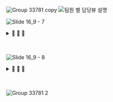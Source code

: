 ![Group 33781 copy](https://user-images.githubusercontent.com/51031771/178424193-9c7bf16d-3597-43cf-b71b-5460181dc795.png)
![팀원 별 담당뷰 설명](https://user-images.githubusercontent.com/72644361/180460545-340c739b-feca-4f4d-8383-d766169a0b46.png)

![Slide 16_9 - 7](https://user-images.githubusercontent.com/51031771/178426643-b89914d5-99f5-49a7-84ca-4b29bccecba4.png)





<details>

&nbsp;&nbsp;&nbsp;&nbsp;&nbsp;<summary> 🍷 🍷 🍷</summary>


---

### **네이밍**

- 함수 : **lowerCamelCase** 사용하고 동사로 시작
- 변수, 상수 : **lowerCamelCase** 사용
- 클래스 : **UpperCamelCase** 사용

### 파일명(약어사용)

- ViewController → `VC`
- TableViewCell → `TVC`
- CollectionViewCell → `CVC`
- 이 외의 축약형을 사용하지 않습니다.

### **기타규칙**

- `viewDidLoad()`에서는 **함수호출만** 사용합니다.
- 함수는 `extension`에 정의하고 정리합니다.
    
    - `extension`은 목적에 따라 분류합니다.
    
    - 순서는 다음과 같습니다.
        
        ```swift
        final class A {
          private let dldld: String 
          private var sds: Bool { 
        
          }
        }
        
        // MARK: - Initialize
        extension A {
          init() {
        
          }
        
          func viewDidLoad() {
        
          }
        }
        
        // MARK: - Public functions
        extension A {
        
        }
        
        // MARK: - Private functions
        extension A {
        
        }
        
        // MARK: - 어느 함수가 모여있습니다
        extension A {
        
        }
        ```
        

## Guides

---

### ▶️ General Naming

- [API Design Guide](https://www.swift.org/documentation/api-design-guidelines/)에 설명된 Swift 명명 규칙을 사용합니다.
- 모든 네이밍은 그 내용을 충실히 설명해야 합니다. 이름을 짓기 어려운 경우 역할을 더 분리해 보세요.
- Swift Type 이니셜라이징 또는 프로토콜은 UpperCamelCase을 사용합니다.
- 그 외에는 lowerCamelCase를 사용합니다.

### ▶️  델리게이트(Delegates)

델리게이트 메서드를 만들 때 이름이 없는 첫 번째 매개변수는 델리게이트 이름이어야 합니다.

Preferred: 

```swift
func namePickerView(_ namePickerView: NamePickerView, didSelected name: String)
func namePickerView(_ namePcikerView: NamePckerview, didChanged value: String)
```

Not - Preferred:

```swift
func didSelectName(namePicker: NamePickerViewController, name: String)
func namePickerShouldReload() -> Bool
```

### ▶️ **한 줄 최대 길이**

- 한 줄은 최대 120자를 넘지 않도록 합니다.
- Xcode에서 **Preferences -> Text Editing -> Display -> Page guide at column을** 120로 설정해서 사용해주세요.

### ▶️ **final 규칙**

- 더이상 상속이 일어나지 않는 class는 `final`을 명시합니다.

```swift
 final class AnyViewController: BaseViewController {
    ...
 }
```

### ▶️ **접근자 규칙**

- class 내부에서만 쓰이는 변수는 `private`을 명시합니다.
- `fileprivate`는 필요한 경우가 아니면 피하고, `private`을 사용합니다.

```swift
  fianl class ChannelViewController {
    private var count = 0
    ...
  }
```

### ▶️ **들여쓰기 규칙**

- Indent는 2칸으로 지정합니다.
- Xcode에서 **Preferences -> Text Editing -> Display -> Line wrapping** 부분을 2 spaces로 설정해서 사용해주세요.

### ▶️ Extension 사용

한 extension당 하나의 프로토콜 또는 클래스를 채택하고 상속하도록 합니다.

```swift
class MyViewController:UIViewController {
  // class stuff here
}

// MARK: - UITableViewDataSource
extension MyViewController:UITableViewDataSource {
  // table view data source methods
}

// MARK: - UIScrollViewDelegate
extension MyViewController:UIScrollViewDelegate {
  // scroll view delegate methods
}
```

Not preferred:

```swift
class MyViewController: UIViewController, UITableViewDataSource, UIScrollViewDelegate {

```

### ▶️ **Imports를 최소화하기(Minimal Imports)**

필요 없는 import는 제거합니다. Swift Foundation도 작성하지 않아도 된다면 작성하지 않습니다.

### ▶️ 주석

주석을 사용해도 좋습니다, 다만 두가지 조건이 있습니다.

- summary, quick help 등은 사용하지 않습니다.
- 주석에 날짜와 작성자를 적습니다.
    - 작성한 코드가 히스토리가 되어야 한다면,  `// NOTE: -` 주석을 사용합니다.
    - 기한 내에 다시 작성할 코드는 `// TODO: -` 주석을 사용합니다.

로직에 주석이 필요했다면 코드만으로는 설명이 어렵다는 방증입니다. 이런 경우는 로직을 한번 되돌아 보는 것을 추천드려요.

### ▶️ 임포트

- 모듈 임포트는 `알파벳 순`으로 정렬합니다.
- 내장 프레임워크를 먼저 임포트하고, 빈 줄로 구분하여 서드파티 프레임워크를 임포트합니다.
    
    ```swift
    import UIKit
    
    import SwiftyColor
    import SwiftyImage
    import Then
    import URLNavigator
    ```
    

### ▶️  액션 함수 네이밍

- Action 함수의 네이밍은 '주어 + 동사 + 목적어' 형태를 사용합니다.
    - Tap(눌렀다 뗌)*은  `.touchUpInside`에 대응하고,
    - *Press(누름)*는  `.touchDown`에 대응합니다.
    - *will~*은 특정 행위가 일어나기 직전이고, *did~*는 특정 행위가 일어난 직후입니다.
    - *should~*는 일반적으로 `Bool`을 반환하는 함수에 사용됩니다.
    
    ```swift
    func didClickOnBackbutton() {
      // ...
    }
    ```
    

### ▶️ Bool 변수 네이밍

- ~인지 아닌지인 경우 `is` ex) `isFirstResponder`  `isMuted` - is + 명사, is + 형용사
- ~해야만 하는 경우 `should` ex) `shouldHideOffline` `shouldShowDivider`  - 조동사 + 동사 원형
- ~할수 있는지의 경우 `can` ex) `canBecomeFirstResponder`

### ▶️ 상수 선언

- 상수를 정의할 때에는 `enum`를 만들어 비슷한 상수끼리 모아둡니다.
    
    재사용성과 유지보수 측면에서 큰 향상을 가져옵니다. 
    
    `struct` 대신 `enum`을 사용하는 이유는, 생성자가 제공되지 않는 자료형을 사용하기 위해서입니다.
    
- [CGFloatLiteral](https://github.com/devxoul/CGFloatLiteral)을 사용해서 코드를 단순화시킵니다.
    
    ```swift
    final class ProfileViewController: UIViewController {
      private enum Metric {
        static let profileImageViewLeft = 10.f
        static let profileImageViewRight = 10.f
        static let nameLabelTopBottom = 8.f
        static let bioLabelTop = 6.f
      }
    
      private enum Font {
        static let nameLabel = UIFont.boldSystemFont(ofSize: 14)
        static let bioLabel = UIFont.boldSystemFont(ofSize: 12)
      }
    }
    ```
    

### ▶️ s**elf 사용 피하기**

Swift는 객체의 프로퍼티에 접근하거나 메서드 호출할 필요가 없는 경우에 **self를 사용하지 않아도 됩니다.**

**컴파일러에 의해 요구될 때에만 self를 사용합니다.**(@escaping 클로저나 초기화에서 인자가 프로퍼티와 애매모호할 때).

### ▶️ 계산 프로퍼티(Computed Properties)

간결함을 위해 읽기 전용인 경우 get을 생략합니다.

### ▶️ **메서드 선언(Function Declarations)**

하나의 파라미터

```swift
func reticulateSplines(with spline: [Double]) -> Bool {
  // reticulate code goes here
}
```

하나 이상의 파라미터를 가진 메서드

```swift
func reticulateSplines(
  with spline: [Double],
  adjustmentFactor: Double,
  translateConstant: Int, 
  comment: String
) -> Bool {
  // reticulate code goes here
}
```

### ▶️  **메서드 호출(Function Call)**

파라미터가 한 개일 때:

```swift
let success = reticulateSplines(with: splines)
```

```swift
let success = reticulateSplines(
  spline: splines,
  adjustmentFactor: 1.3,
  translateConstant: 2,
  comment: "normalize the display"
)
```

파라미터가 여러개인 경우

### ▶️ 빈 배열과 빈 딕셔너리

빈 배열과 빈 딕셔너리의 경우 Type Annotation을 사용합니다.

Preferred: 

```swift
var names: [String] = []
var lookup: [String: Int] = [:]
```

Not Preferred: 

```swift
var names = [String]()
var lookup = [String: Int]()
```

### ▶️ **메모리 관리(Memory Management)**

weak를 사용하여 순환 참조를 방지합니다. 

### ▶️ **삼항 연산자(Ternary Operator)**

삼항 연산자**(? : )**는 명확성 또는 코드의 깔끔성을 높일 때 사용합니다.

하나의 조건을 계산하는 것에 보통 사용되고,

복수의 조건을 계산하는 것은 일반적으로 if 문으로 이해하거나 인스턴스 변수로 리팩터링 합니다.

### ▶️ **괄호(Parentheses)**

조건문 주변의 괄호는 필요하지 않으므로 생략합니다.

Preferred:

```swift
if name == "Hello" {
  print("World")
}
```

Not preferred:

```swift
if (name == "Hello") {
  print("World")
}
```

</div>
</details>

<br>
<br>

![Slide 16_9 - 8](https://user-images.githubusercontent.com/51031771/178426674-b5a4f115-2020-4210-b050-9d2c5e3fef15.png)

<details>

<summary> 🍷 🍷 🍷 </summary>
<div markdown="1">

## 1.1. Rules

### **1.1.1. Git Flow**

기본적으로 Git Flow 전략을 이용한다. 작업 시작 시 선행되어야 할 작업은 다음과 같다.

```
1. Issue를 생성한다.
2. feature Branch를 생성한다.
3. Add - Commit - Push - Pull Request 의 과정을 거친다.
4. Pull Request가 작성되면 작성자 이외의 다른 팀원이 Code Review를 한다.
5. Code Review가 완료되면 Pull Request 작성자가 develop Branch로 merge 한다.
6. 종료된 Issue와 Pull Request의 Label과 Project를 관리한다.
```

### **1.1.2. Etc.**

협업 시 준수해야 할 규칙은 다음과 같다.

```
1. develop에서의 작업은 원칙적으로 금지한다. 단, README 작성은 develop Branch에서 수행한다.
2. 자신이 담당한 부분 이외에 다른 팀원이 담당한 부분을 수정할 때에는 Slack을 통해 변경 사항을 전달한다.
3. 본인의 Pull Request는 본인이 Merge한다.
4. 빠른 협업 속도를 위해 Pull Request가 올라온 이후 24시간 내에 Code Review를 수행한다.
5. Commit, Push, Merge, Pull Request 등 모든 작업은 앱이 정상적으로 실행되는 지 확인 후 수행한다.
6. README 수정을 위한 Commit 도배는 금지한다. 미리보기는 Preview를 통해 확인한다.
```

## **1.2. Branch**

협업 시 준수해야 할 규칙은 다음과 같다.

## 📍Git Branch

### **Branch Naming Rule**

Branch를 생성하기 전 Issue를 먼저 작성한다.

 Issue 작성 후 생성되는 번호와 Issue의 간략한 설명 등을 조합하여 Branch의 이름을 결정한다. `<Prefix>/<Issue_Number>-<Description>` 의 양식을 따른다.

- `main` : 개발이 완료된 산출물이 저장될 공간
- `develop` : feature 브랜치에서 구현된 기능들이 merge될 브랜치
- `feature` : 기능을 개발하는 브랜치, 이슈별/작업별로 브랜치를 생성하여 기능을 개발한다
- `release` : 릴리즈를 준비하는 브랜치, 릴리즈 직전 QA 기간에 사용한다
- `bug` : 버그를 수정하는 브랜치
- `hotfix` : 정말 급하게, 데모데이 직전에 에러가 난 경우 사용하는 브렌치

### **예시**

```
feature/#17-description소문자로만쓰기 
```

## 📍Commit Message

- [HOTFIX] : issue나, QA에서 급한 버그 수정에 사용
- [FIX] : 버그, 오류 해결
- [ADD] : Feat 이외의 부수적인 코드 추가, 라이브러리 추가, 새로운 파일 생성 시
- [FEAT] : 새로운 기능 구현
- [DEL] : 쓸모없는 코드 삭제
- [DOCS] : README나 WIKI 등의 문서 개정
- [MOD] : storyboard 파일,UI 수정한 경우
- [CHORE] : 코드 수정, 내부 파일 수정
- [CORRECT] : 주로 문법의 오류나 타입의 변경, 이름 변경 등에 사용합니다.
- [MOVE] : 프로젝트 내 파일이나 코드의 이동
- [RENAME] : 파일 이름 변경이 있을 때 사용합니다.
- [IMPROVE] : 향상이 있을 때 사용합니다.
- [REFACTOR] : 전면 수정이 있을 때 사용합니다
- [MERGE]: 다른브렌치를 merge 할 때 사용합니다.

**예시**

```
[FEAT] 레이아웃 구현(#17)
```

## 📍PR Merge는 1 approve 받은 후

## 📍 Code Review

<aside>
🐾 ***담당자가 지정되면 “나이거 언제까지 해줄게 “까지는 얘기해주기!***

</aside>

**Reviewee**

- 리뷰를 **합리적, 중립적**으로 받아들여야 함 (무조건 싫어, 좋아는 곤란)
- 반영이 어려우면 왜 어려운지, **합리적인 이유**를 대야 함
- **피드백은 반영 해도 되고 안해도됨 but.책임은 결정한 사람이 진다.**
- 반영하지 않는 것에 대한것은 합당한 이유가 반드시 존재하여야 함.

**Reviewer**

- **온화한 뉘앙스❤️🤍**
- **유효한 리뷰**가 될 수 있도록 염두에 두고 리뷰
    - 유효한 리뷰란?
        1. 날카로운(?) 질문 - 스펙에 대한 확인, 작성자의 의도 확인
        2. 오류 지적
        3. 오타, 부적절한 네이밍
        4. 스펙에 대한 잘못된 이해 (해당 스펙에 대한 Domain Knowledge 필요)
        5. 다른 모듈로의 영향성 지적
        6. 보다 나은 성능, 구조의 대안 제시
        7. 자료 구조, 처리 방식 (동기/비동기 등) 별도의 툴 제안
        8. 두루뭉술한것 보다는 코드 example을 주는 것이 좋음


</aside>




</div>
</details>


<br>
<br>


![Group 33781 2](https://user-images.githubusercontent.com/51031771/178424234-d18dbec6-4de3-481d-81d9-8ce2df7c7339.png)
